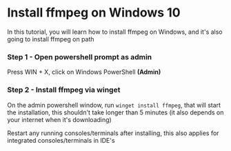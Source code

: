 # Install ffmpeg on Windows 10

In this tutorial, you will learn how to install ffmpeg on Windows, and it's also going to install ffmpeg on path

### Step 1 - Open powershell prompt as admin

Press WIN + X, click on Windows PowerShell **(Admin)**

### Step 2 - Install ffmpeg via winget

On the admin powershell window, run `winget install ffmpeg`, that will start the installation, this shouldn't take longer than 5 minutes (it also depends on your internet when it's downloading)

Restart any running consoles/terminals after installing, this also applies for integrated consoles/terminals in IDE's
